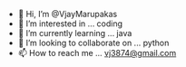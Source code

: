 - 👋 Hi, I’m @VjayMarupakas
- 👀 I’m interested in ... coding 
- 🌱 I’m currently learning ... java
- 💞️ I’m looking to collaborate on ... python 
- 📫 How to reach me ... vj3874@gmail.com

<!---
VjayMarupakas/VjayMarupakas is a ✨ special ✨ repository because its `README.md` (this file) appears on your GitHub profile.
You can click the Preview link to take a look at your changes.
--->
